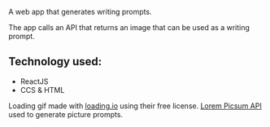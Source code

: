 A web app that generates writing prompts.

The app calls an API that returns an image that can be used as a writing prompt.

## Technology used:
* ReactJS
* CCS & HTML

Loading gif made with [loading.io](https://loading.io/) using their free license.
[Lorem Picsum API](https://picsum.photos/) used to generate picture prompts.
